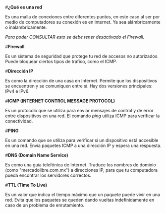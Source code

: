 #**¿Qué es una red**

Es una malla de conexiones entre diferentes puntos, en este caso al ser por medio de computadores su conexión es en internet. Ya sea alámbricamente o inalambricamente. 

*Para poder CONSULTAR esto se debe tener desactivado el Firewall.*

#**Firewall**

Es un sistema de seguridad que protege tu red de accesos no autorizados. Puede bloquear ciertos tipos de tráfico, como el ICMP.

#**Dirección IP**

Es como la dirección de una casa en Internet. Permite que los dispositivos se encuentren y se comuniquen entre sí. Hay dos versiones principales: IPv4 e IPv6.

#**ICMP (INTERNET CONTROL MESSAGE PROTOCOL)**

Es un protocolo que se utiliza para enviar mensajes de control y de error entre dispositivos en una red. El comando *ping* utiliza ICMP para verificar la conectividad.

#**PING**

Es un comando que se utiliza para verificar si un dispositivo está accesible en una red. Envía paquetes ICMP a una dirección IP y espera una respuesta.

#**DNS (Domain Name Service)**

Es como una guía telefónica de Internet. Traduce los nombres de dominio (como "mercadolibre.com.mx") a direcciones IP, para que tu computadora pueda encontrar los servidores correctos.

#**TTL (Time To Live)**

Es un valor que indica el tiempo máximo que un paquete puede vivir en una red. Evita que los paquetes se queden dando vueltas indefinidamente en caso de un problema de enrutamiento.